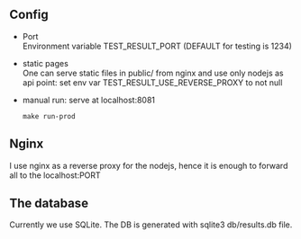 ## Config

- Port  
  Environment variable TEST_RESULT_PORT (DEFAULT for testing is 1234)
  
- static pages  
  One can serve static files in public/ from nginx and use only nodejs as api point:
  set env var TEST_RESULT_USE_REVERSE_PROXY to not null
  
- manual run:
  serve at localhost:8081
  ```
  make run-prod
  ``` 

## Nginx

I use nginx as a reverse proxy for the nodejs, hence it is enough to forward
all to the localhost:PORT
  
## The database

Currently we use SQLite.
The DB is generated with sqlite3 db/results.db file.
  
